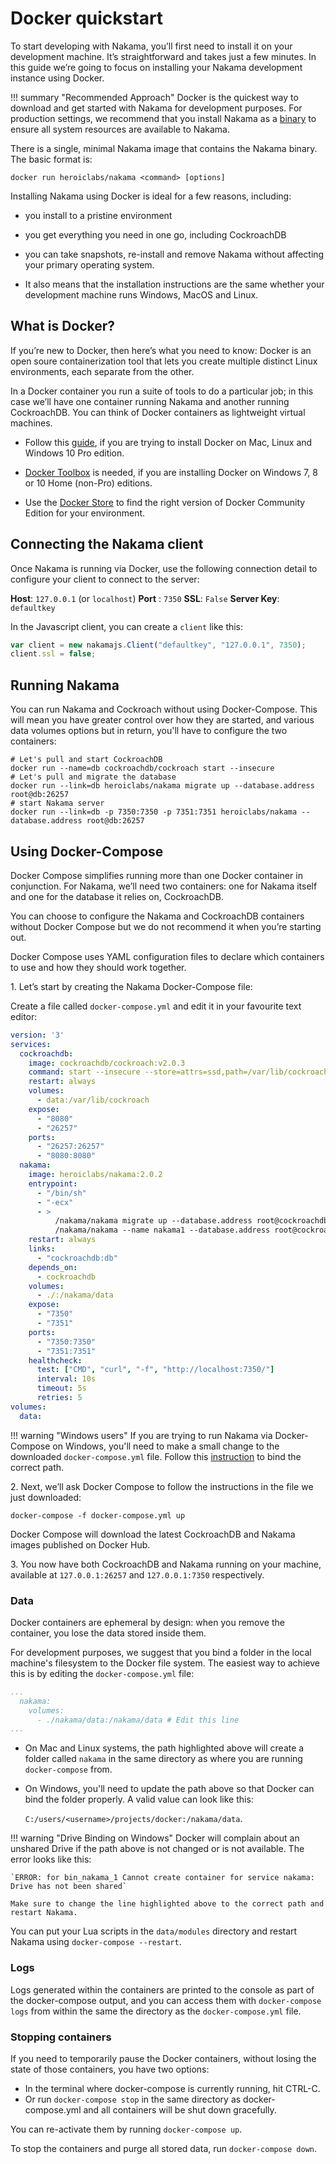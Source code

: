 # Docker quickstart

To start developing with Nakama, you’ll first need to install it on your development machine. It’s straightforward and takes just a few minutes. In this guide we’re going to focus on installing your Nakama development instance using Docker.

!!! summary "Recommended Approach"
    Docker is the quickest way to download and get started with Nakama for development purposes. For production settings, we recommend that you install Nakama as a [binary](install-binary.md) to ensure all system resources are available to Nakama.

There is a single, minimal Nakama image that contains the Nakama binary. The basic format is:

```shell fct_label="Shell"
docker run heroiclabs/nakama <command> [options]
```

Installing Nakama using Docker is ideal for a few reasons, including:

- you install to a pristine environment

- you get everything you need in one go, including CockroachDB

- you can take snapshots, re-install and remove Nakama without affecting your primary operating system.

- It also means that the installation instructions are the same whether your development machine runs Windows, MacOS and Linux.

## What is Docker?

If you’re new to Docker, then here’s what you need to know: Docker is an open soure containerization tool that lets you create multiple distinct Linux environments, each separate from the other.

In a Docker container you run a suite of tools to do a particular job; in this case we’ll have one container running Nakama and another running CockroachDB. You can think of Docker containers as lightweight virtual machines.

- Follow this [guide](https://www.docker.com/community-edition), if you are trying to install Docker on Mac, Linux and Windows 10 Pro edition.

- [Docker Toolbox](https://www.docker.com/products/docker-toolbox) is needed, if you are installing Docker on Windows 7, 8 or 10 Home (non-Pro) editions.

- Use the [Docker Store](https://store.docker.com/search?offering=community&q=&type=edition) to find the right version of Docker Community Edition for your environment.

## Connecting the Nakama client

Once Nakama is running via Docker, use the following connection detail to configure your client to connect to the server:

**Host**: `127.0.0.1` (or `localhost`)
**Port** : `7350`
**SSL**: `False`
**Server Key**: `defaultkey`

In the Javascript client, you can create a `client` like this:
```js fct_label="Javascript"
var client = new nakamajs.Client("defaultkey", "127.0.0.1", 7350);
client.ssl = false;
```

## Running Nakama

You can run Nakama and Cockroach without using Docker-Compose. This will mean you have greater control over how they are started, and various data volumes options but in return, you'll have to configure the two containers:

```shell fct_label="Shell"
# Let's pull and start CockroachDB
docker run --name=db cockroachdb/cockroach start --insecure
# Let's pull and migrate the database
docker run --link=db heroiclabs/nakama migrate up --database.address root@db:26257
# start Nakama server
docker run --link=db -p 7350:7350 -p 7351:7351 heroiclabs/nakama --database.address root@db:26257
```

## Using Docker-Compose

Docker Compose simplifies running more than one Docker container in conjunction. For Nakama, we’ll need two containers: one for Nakama itself and one for the database it relies on, CockroachDB.

You can choose to configure the Nakama and CockroachDB containers without Docker Compose but we do not recommend it when you’re starting out.

Docker Compose uses YAML configuration files to declare which containers to use and how they should work together.

1\. Let’s start by creating the Nakama Docker-Compose file:

Create a file called `docker-compose.yml` and edit it in your favourite text editor:

```yaml fct_label="docker-compose.yml"
version: '3'
services:
  cockroachdb:
    image: cockroachdb/cockroach:v2.0.3
    command: start --insecure --store=attrs=ssd,path=/var/lib/cockroach/
    restart: always
    volumes:
      - data:/var/lib/cockroach
    expose:
      - "8080"
      - "26257"
    ports:
      - "26257:26257"
      - "8080:8080"
  nakama:
    image: heroiclabs/nakama:2.0.2
    entrypoint:
      - "/bin/sh"
      - "-ecx"
      - >
          /nakama/nakama migrate up --database.address root@cockroachdb:26257 &&
          /nakama/nakama --name nakama1 --database.address root@cockroachdb:26257
    restart: always
    links:
      - "cockroachdb:db"
    depends_on:
      - cockroachdb
    volumes:
      - ./:/nakama/data
    expose:
      - "7350"
      - "7351"
    ports:
      - "7350:7350"
      - "7351:7351"
    healthcheck:
      test: ["CMD", "curl", "-f", "http://localhost:7350/"]
      interval: 10s
      timeout: 5s
      retries: 5
volumes:
  data:
```

!!! warning "Windows users"
    If you are trying to run Nakama via Docker-Compose on Windows, you'll need to make a small change to the downloaded `docker-compose.yml` file. Follow this [instruction](#data) to bind the correct path.

2\. Next, we’ll ask Docker Compose to follow the instructions in the file we just downloaded:

```shell fct_label="Shell"
docker-compose -f docker-compose.yml up
```

Docker Compose will download the latest CockroachDB and Nakama images published on Docker Hub.

3\. You now have both CockroachDB and Nakama running on your machine, available at `127.0.0.1:26257` and `127.0.0.1:7350` respectively.

### Data

Docker containers are ephemeral by design: when you remove the container, you lose the data stored inside them.

For development purposes, we suggest that you bind a folder in the local machine's filesystem to the Docker file system. The easiest way to achieve this is by editing the `docker-compose.yml` file:

``` yaml hl_lines="4" fct_label="docker-compose.yml"
...
  nakama:
    volumes:
      - ./nakama/data:/nakama/data # Edit this line
...
```

- On Mac and Linux systems, the path highlighted above will create a folder called `nakama` in the same directory as where you are running `docker-compose` from.
- On Windows, you'll need to update the path above so that Docker can bind the folder properly. A valid value can look like this:
    
    `C:/users/<username>/projects/docker:/nakama/data`.

!!! warning "Drive Binding on Windows"
    Docker will complain about an unshared Drive if the path above is not changed or is not available. The error looks like this:

    `ERROR: for bin_nakama_1 Cannot create container for service nakama: Drive has not been shared`

    Make sure to change the line highlighted above to the correct path and restart Nakama.

You can put your Lua scripts in the `data/modules` directory and restart Nakama using `docker-compose --restart`.

### Logs
Logs generated within the containers are printed to the console as part of the docker-compose output, and you can access them with `docker-compose logs` from within the same the directory as the `docker-compose.yml` file.

### Stopping containers
If you need to temporarily pause the Docker containers, without losing the state of those containers, you have two options:

- In the terminal where docker-compose is currently running, hit CTRL-C.
- Or run `docker-compose stop` in the same directory as docker-compose.yml and all containers will be shut down gracefully.

You can re-activate them by running `docker-compose up`.

To stop the containers and purge all stored data, run `docker-compose down`.
